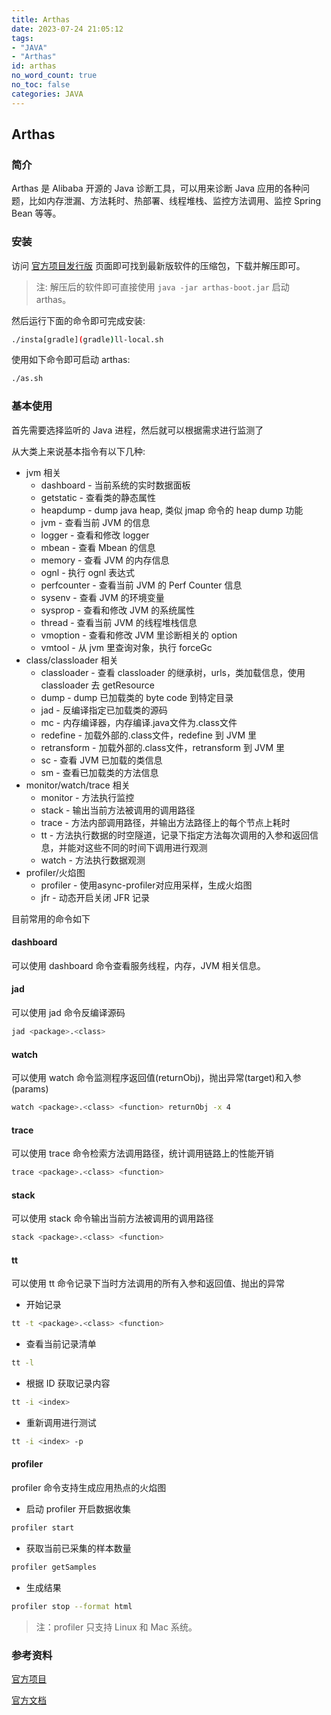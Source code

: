 ```yaml
---
title: Arthas
date: 2023-07-24 21:05:12
tags:
- "JAVA"
- "Arthas"
id: arthas
no_word_count: true
no_toc: false
categories: JAVA
---
```


## Arthas

### 简介

Arthas 是 Alibaba 开源的 Java 诊断工具，可以用来诊断 Java 应用的各种问题，比如内存泄漏、方法耗时、热部署、线程堆栈、监控方法调用、监控 Spring Bean 等等。

### 安装

访问 [官方项目发行版](https://github.com/alibaba/arthas/releases) 页面即可找到最新版软件的压缩包，下载并解压即可。

> 注: 解压后的软件即可直接使用 `java -jar arthas-boot.jar` 启动 arthas。

然后运行下面的命令即可完成安装:

```bash
./insta[gradle](gradle)ll-local.sh
```

使用如下命令即可启动 arthas:

```bash
./as.sh
```

### 基本使用

首先需要选择监听的 Java 进程，然后就可以根据需求进行监测了

从大类上来说基本指令有以下几种:

- jvm 相关
  - dashboard - 当前系统的实时数据面板
  - getstatic - 查看类的静态属性
  - heapdump - dump java heap, 类似 jmap 命令的 heap dump 功能
  - jvm - 查看当前 JVM 的信息
  - logger - 查看和修改 logger
  - mbean - 查看 Mbean 的信息
  - memory - 查看 JVM 的内存信息
  - ognl - 执行 ognl 表达式
  - perfcounter - 查看当前 JVM 的 Perf Counter 信息
  - sysenv - 查看 JVM 的环境变量
  - sysprop - 查看和修改 JVM 的系统属性
  - thread - 查看当前 JVM 的线程堆栈信息
  - vmoption - 查看和修改 JVM 里诊断相关的 option
  - vmtool - 从 jvm 里查询对象，执行 forceGc
- class/classloader 相关
  - classloader - 查看 classloader 的继承树，urls，类加载信息，使用 classloader 去 getResource
  - dump - dump 已加载类的 byte code 到特定目录
  - jad - 反编译指定已加载类的源码
  - mc - 内存编译器，内存编译.java文件为.class文件
  - redefine - 加载外部的.class文件，redefine 到 JVM 里
  - retransform - 加载外部的.class文件，retransform 到 JVM 里
  - sc - 查看 JVM 已加载的类信息
  - sm - 查看已加载类的方法信息
- monitor/watch/trace 相关
  - monitor - 方法执行监控
  - stack - 输出当前方法被调用的调用路径
  - trace - 方法内部调用路径，并输出方法路径上的每个节点上耗时
  - tt - 方法执行数据的时空隧道，记录下指定方法每次调用的入参和返回信息，并能对这些不同的时间下调用进行观测
  - watch - 方法执行数据观测
- profiler/火焰图
  - profiler - 使用async-profiler对应用采样，生成火焰图
  - jfr - 动态开启关闭 JFR 记录

目前常用的命令如下

#### dashboard

可以使用 dashboard 命令查看服务线程，内存，JVM 相关信息。

#### jad

可以使用 jad 命令反编译源码

```bash
jad <package>.<class>
```

#### watch 

可以使用 watch 命令监测程序返回值(returnObj)，抛出异常(target)和入参(params)

```bash
watch <package>.<class> <function> returnObj -x 4
```

#### trace

可以使用 trace 命令检索方法调用路径，统计调用链路上的性能开销

```bash
trace <package>.<class> <function>
```

#### stack

可以使用 stack 命令输出当前方法被调用的调用路径

```bash
stack <package>.<class> <function>
```

#### tt

可以使用 tt 命令记录下当时方法调用的所有入参和返回值、抛出的异常

- 开始记录

```bash
tt -t <package>.<class> <function>
```

- 查看当前记录清单

```bash
tt -l
```

- 根据 ID 获取记录内容

```bash
tt -i <index>
```

- 重新调用进行测试

```bash
tt -i <index> -p
```

#### profiler

profiler 命令支持生成应用热点的火焰图

- 启动 profiler 开启数据收集

```bash
profiler start
```

- 获取当前已采集的样本数量

```bash
profiler getSamples
```

- 生成结果

```bash
profiler stop --format html
```

> 注：profiler 只支持 Linux 和 Mac 系统。

### 参考资料

[官方项目](https://github.com/alibaba/arthas)

[官方文档](https://arthas.aliyun.com/doc/quick-start.html)
